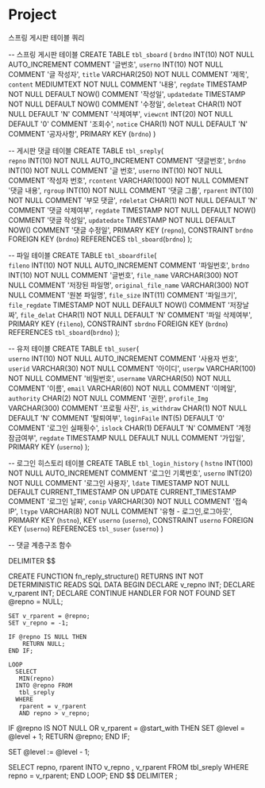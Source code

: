 # Project


스프링 게시판 테이블 쿼리



-- 스프링 게시판 테이블
CREATE TABLE `tbl_sboard` (
  `brdno` INT(10) NOT NULL AUTO_INCREMENT COMMENT '글번호',
  `userno` INT(10) NOT NULL COMMENT '글 작성자',
  `title` VARCHAR(250) NOT NULL COMMENT '제목',
  `content` MEDIUMTEXT NOT NULL COMMENT '내용',
  `regdate` TIMESTAMP NOT NULL DEFAULT NOW() COMMENT '작성일',
  `updatedate` TIMESTAMP NOT NULL DEFAULT NOW() COMMENT '수정일',
  `deleteat` CHAR(1) NOT NULL DEFAULT 'N' COMMENT '삭제여부',
  `viewcnt` INT(20) NOT NULL DEFAULT '0' COMMENT '조회수',
  `notice` CHAR(1) NOT NULL DEFAULT 'N' COMMENT '공자사항',
  PRIMARY KEY (`brdno`)
)



-- 게시판 댓글 테이블
CREATE TABLE `tbl_sreply`(  
  `repno` INT(10) NOT NULL AUTO_INCREMENT COMMENT '댓글번호',
  `brdno` INT(10) NOT NULL COMMENT '글 번호',
  `userno` INT(10) NOT NULL COMMENT '작성자 번호',
  `rcontent` VARCHAR(1000) NOT NULL COMMENT '댓글 내용',
  `rgroup` INT(10) NOT NULL COMMENT '댓글 그룹',
  `rparent` INT(10) NOT NULL COMMENT '부모 댓글',
  `rdeletat` CHAR(1) NOT NULL DEFAULT 'N' COMMENT '댓글 삭제여부',
  `regdate` TIMESTAMP NOT NULL DEFAULT NOW() COMMENT '댓글 작성일',
  `updatedate` TIMESTAMP NOT NULL DEFAULT NOW() COMMENT '댓글 수정일',
  PRIMARY KEY (`repno`),
  CONSTRAINT `brdno` FOREIGN KEY (`brdno`) REFERENCES `tbl_sboard`(`brdno`)
);



-- 파일 테이블
CREATE TABLE `tbl_sboardfile`(  
  `fileno` INT(10) NOT NULL AUTO_INCREMENT COMMENT '파일번호',
  `brdno` INT(10) NOT NULL COMMENT '글번호',
  `file_name` VARCHAR(300) NOT NULL COMMENT '저장된 파일명',
  `original_file_name` VARCHAR(300) NOT NULL COMMENT '원본 파일명',
  `file_size` INT(11) COMMENT '파일크기',
  `file_regdate` TIMESTAMP NOT NULL DEFAULT NOW() COMMENT '저장날짜',
  `file_delat` CHAR(1) NOT NULL DEFAULT 'N' COMMENT '파일 삭제여부',
  PRIMARY KEY (`fileno`),
  CONSTRAINT `sbrdno` FOREIGN KEY (`brdno`) REFERENCES `tbl_sboard`(`brdno`)
);


-- 유저 테이블
CREATE TABLE `tbl_suser`(  
  `userno` INT(10) NOT NULL AUTO_INCREMENT COMMENT '사용자 번호',
  `userid` VARCHAR(30) NOT NULL COMMENT '아이디',
  `userpw` VARCHAR(100) NOT NULL COMMENT '비밀번호',
  `username` VARCHAR(50) NOT NULL COMMENT '이름',
  `email` VARCHAR(60) NOT NULL COMMENT '이메일',
  `authority` CHAR(2) NOT NULL COMMENT '권한',
  `profile_Img` VARCHAR(300) COMMENT '프로필 사진',
  `is_withdraw` CHAR(1) NOT NULL DEFAULT 'N' COMMENT '탈퇴여부',
  `loginFaile` INT(5) DEFAULT '0' COMMENT '로그인 실패횟수',
  `islock` CHAR(1) DEFAULT 'N' COMMENT '계정 잠금여부',
  `regdate` TIMESTAMP NULL DEFAULT NULL COMMENT '가입일',
  PRIMARY KEY (`userno`)
);


-- 로그인 히스토리 테이블
CREATE TABLE `tbl_login_history` (
  `hstno` INT(100) NOT NULL AUTO_INCREMENT COMMENT '로그인 기록번호',
  `userno` INT(20) NOT NULL COMMENT '로그인 사용자',
  `ldate` TIMESTAMP NOT NULL DEFAULT CURRENT_TIMESTAMP ON UPDATE CURRENT_TIMESTAMP COMMENT '로그인 날짜',
  `conip` VARCHAR(30) NOT NULL COMMENT '접속 IP',
  `ltype` VARCHAR(8) NOT NULL COMMENT '유형 - 로그인,로그아웃',
  PRIMARY KEY (`hstno`),
  KEY `userno` (`userno`),
  CONSTRAINT `userno` FOREIGN KEY (`userno`) REFERENCES `tbl_suser` (`userno`)
) 


-- 댓글 계층구조 함수

DELIMITER $$
 
CREATE FUNCTION  fn_reply_structure() RETURNS INT
NOT DETERMINISTIC
READS SQL DATA
BEGIN
    DECLARE v_repno INT;
    DECLARE v_rparent INT;
    DECLARE CONTINUE HANDLER FOR NOT FOUND SET @repno = NULL;
 
    SET v_rparent = @repno;
    SET v_repno = -1;
 
    IF @repno IS NULL THEN
        RETURN NULL;
    END IF;
 
    LOOP
      SELECT 
       MIN(repno)
      INTO @repno FROM
       tbl_sreply
      WHERE
       rparent = v_rparent
       AND repno > v_repno;
        
  IF @repno IS NOT NULL OR v_rparent = @start_with THEN
   SET @level = @level + 1;
   RETURN @repno;
  END IF;
    
  SET @level := @level - 1;
    
  SELECT 
   repno, rparent
  INTO v_repno , v_rparent 
  FROM
   tbl_sreply
  WHERE
   repno = v_rparent;
    END LOOP;
END
$$
DELIMITER ;


